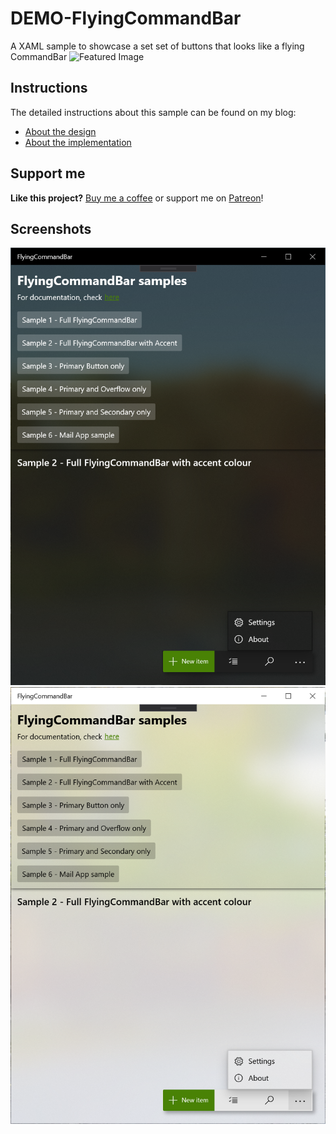 # DEMO-FlyingCommandBar
A XAML sample to showcase a set set of buttons that looks like a flying CommandBar
![Featured Image](.github/Assets/Blog-FeaturedImage.png)


## Instructions
The detailed instructions about this sample can be found on my blog: 
* [About the design](https://www.ikarago.com/development/uwp-flyingcommandbar/)
* [About the implementation](https://www.ikarago.com/development/uwp-flyingcommandbar-revisited/)


## Support me
**Like this project?** [Buy me a coffee](https://paypal.me/ikarago) or support me on [Patreon](https://www.patreon.com/ikarago)!


## Screenshots
![Sample App Dark](.github/Assets/Dark-NewCommandBar.png)
![Sample App Light](.github/Assets/Light-NewCommandBar.png)
